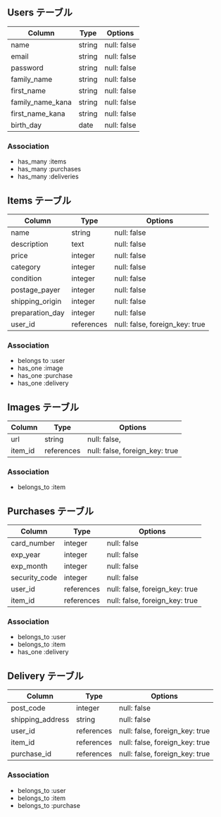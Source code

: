 ## Users テーブル
| Column            | Type    | Options     |
| ----------------- | ------  | ----------- |
| name              | string  | null: false |
| email             | string  | null: false |
| password          | string  | null: false |
| family_name       | string  | null: false |
| first_name        | string  | null: false |
| family_name_kana  | string  | null: false |
| first_name_kana   | string  | null: false |
| birth_day         | date    | null: false |

### Association
- has_many :items
- has_many :purchases
- has_many :deliveries


## Items テーブル
| Column          | Type       | Options                        |
| --------------- | ---------- | ------------------------------ |
| name            | string     | null: false                    |
| description     | text       | null: false                    |
| price           | integer    | null: false                    |
| category        | integer    | null: false                    |
| condition       | integer    | null: false                    |
| postage_payer   | integer    | null: false                    |
| shipping_origin | integer    | null: false                    |
| preparation_day | integer    | null: false                    |
| user_id         | references | null: false, foreign_key: true |

### Association
- belongs to :user
- has_one :image
- has_one :purchase
- has_one :delivery


## Images テーブル
| Column  | Type       | Options                        |
| ------- | ---------- | ------------------------------ |
| url     | string     | null: false,                   |
| item_id | references | null: false, foreign_key: true |

### Association
- belongs_to :item


## Purchases テーブル
| Column          | Type       | Options                        |
| --------------- | ---------- | ------------------------------ |
| card_number     | integer    | null: false                    |
| exp_year        | integer    | null: false                    |
| exp_month       | integer    | null: false                    |
| security_code   | integer    | null: false                    |
| user_id         | references | null: false, foreign_key: true |
| item_id         | references | null: false, foreign_key: true |

### Association
- belongs_to :user
- belongs_to :item
- has_one :delivery


## Delivery テーブル
| Column           | Type       | Options                        |
| ---------------- | ---------- | ------------------------------ |
| post_code        | integer    | null: false                    |
| shipping_address | string     | null: false                    |
| user_id          | references | null: false, foreign_key: true |
| item_id          | references | null: false, foreign_key: true |
| purchase_id      | references | null: false, foreign_key: true |

### Association
- belongs_to :user
- belongs_to :item
- belongs_to :purchase